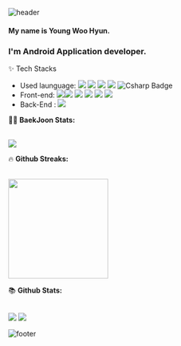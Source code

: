 ![header](https://capsule-render.vercel.app/api?type=waving&color=gradient&height=250&section=header&text=Young%20Woo's%20GitHub&fontSize=30)
#### My name is Young Woo Hyun.
### I'm Android Application developer. 

✨ Tech Stacks
* Used launguage: <span><img src="https://img.shields.io/badge/Kotlin-007396?style=flat-square&logo=Kotlin&logoColor=white"/></span> <span><img src="https://img.shields.io/badge/Java-007396?style=flat-square&logo=Java&logoColor=white"/></span> <span><img src="https://img.shields.io/badge/Python-3776AB?style=flat-square&logo=Python&logoColor=white"/></span> <span><img src="https://img.shields.io/badge/C-A8B9CC?style=flat-square&logo=C&logoColor=white"/></span> <span>![Csharp Badge](https://img.shields.io/badge/-C%23%20-239120?style=flat&logo=C%20Sharp&logoColor=FFFFFF)</span>
* Front-end: <span><img src="https://img.shields.io/badge/Android-3DDC84?style=flat-square&logo=Android&logoColor=white"/></span><span><img src="https://img.shields.io/badge/HTML5-E34F26?style=flat-square&logo=HTML5&logoColor=white"/></span> <span><img src="https://img.shields.io/badge/CSS3-1572B6?style=flat-square&logo=CSS3&logoColor=white"/></span> <span><img src="https://img.shields.io/badge/JavaScript-F7DF1E?style=flat-square&logo=JavaScript&logoColor=white"/></span> <span><img src="https://img.shields.io/badge/React-61DAFB?style=flat-square&logo=React&logoColor=white"/></span> <span><img src="https://img.shields.io/badge/Vue.js-4FC08D?style=flat-square&logo=Vue.js&logoColor=white"/> 
* Back-End : <span><img src="https://img.shields.io/badge/MySQL-4479A1?style=flat-square&logo=MySQL&logoColor=white"/></span>
  
<summary>🤷‍♂️ <b> BaekJoon Stats: </b></summary>
  <br>
<p align="left">
  <img src="http://mazassumnida.wtf/api/v2/generate_badge?boj=ieeh1016"/>
</p>
</자세히>

<summary>&#128293 <b>Github Streaks: </b></summary>
  <br>
<p align="left">
  <img height="200em" src="https://github-readme-streak-stats.herokuapp.com/?user=ieeh1016&theme=dark" />  
</p>

<summary>📚 <b>Github Stats: </b></summary>
<br>
<p align="left">
  <img src="https://github-readme-stats.vercel.app/api?username=ieeh1016&show_icons=true&theme=dark"/>
  <img src="https://github-readme-stats.vercel.app/api/top-langs/?username=ieeh1016&show_icons=true&hide_border=true&title_color=00EEFF&text_color=FFFFFF&bg_color=000000&icon_color=004386&layout=compact">
</p>
</자세히>


<!--
**ieeh1016/ieeh1016** is a ✨ _special_ ✨ repository because its `README.md` (this file) appears on your GitHub profile.

Here are some ideas to get you started:

- 🔭 I’m currently working on ...
- 🌱 I’m currently learning ...
- 👯 I’m looking to collaborate on ...
- 🤔 I’m looking for help with ...
- 💬 Ask me about ...
- 📫 How to reach me: ...
- 😄 Pronouns: ...
- ⚡ Fun fact: ...
-->
![footer](https://capsule-render.vercel.app/api?type=waving&color=gradient&height=200&section=footer)
